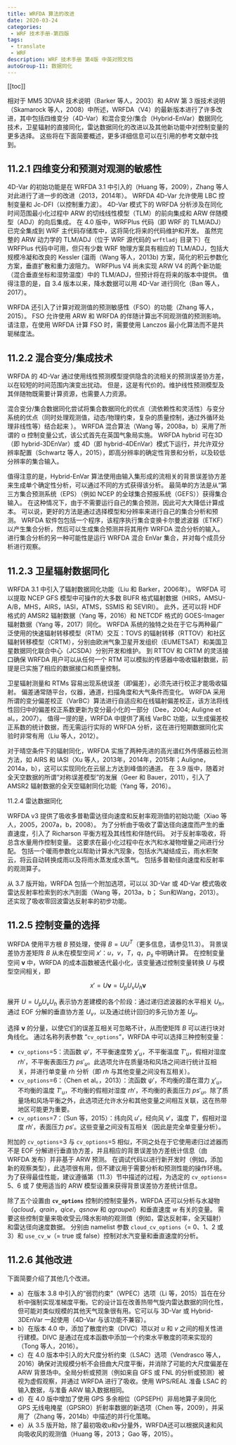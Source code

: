 ```yaml
---
title: WRFDA 算法的改进
date: 2020-03-24
categories:
 - WRF 技术手册-第四版
tags:
 - translate
 - WRF
description: WRF 技术手册 第4版 中英对照文档
autoGroup-11: 数据同化
---
```


[[toc]]

相对于 MM5 3DVAR 技术说明（Barker 等人，2003）和 ARW 第 3 版技术说明（Skamarock 等人，2008）中所述，WRFDA（V4）的最新版本进行了许多改进，其中包括四维变分（4D-Var）和混合变分/集合（Hybrid-EnVar）数据同化技术，卫星辐射的直接同化，雷达数据同化的改进以及其他新功能中对控制变量的更多选择。
这些将在下面简要概述，更多详细信息可以在引用的参考文献中找到。

## 11.2.1 四维变分和预测对观测的敏感性

4D-Var 的初始功能是在 WRFDA 3.1 中引入的（Huang 等，2009），Zhang 等人对此进行了进一步的改进（2013，2014年）。
WRFDA 4D-Var 允许使用 LBC 控制变量和 Jc-DFI（以控制重力波）。
4D-Var 模式下的 WRFDA 分析涉及在同化时间范围最小化过程中 ARW 的切线线性模型（TLM）的前向集成和 ARW 伴随模型（ADJ）的向后集成。
在 4.0 版中，WRFPlus 代码（即 WRF 的 TLM/ADJ）已完全集成到 WRF 主代码存储库中，这将简化将来的代码维护和开发。
虽然完整的 ARW 动力学的 TLM/ADJ（位于 WRF 源代码的 `wrftladj` 目录下）在 WRFPlus 代码中可用，但只有少数 WRF 物理方案具有相应的 TLM/ADJ，包括大规模冷凝和改良的 Kessler (温雨（Wang 等人，2013b) 方案，简化的积云参数化方案，垂直扩散和重力波阻力。
WRFPlus V4 尚未实现 ARW V4 的两个新功能（混合垂直坐标和湿势温度）中的 TLM/ADJ，但预计将在将来的版本中提供。
值得注意的是，自 3.4 版本以来，降水数据可以用 4D-Var 进行同化（Ban 等人，2017）。

WRFDA 还引入了计算对观测值的预测敏感性（FSO）的功能（Zhang 等人，2015）。
FSO 允许使用 ARW 和 WRFDA 的伴随计算出不同观测值的预测影响。
请注意，在使用 WRFDA 计算 FSO 时，需要使用 Lanczos 最小化算法而不是共轭梯度法。

## 11.2.2 混合变分/集成技术

WRFDA 的 4D-Var 通过使用线性预测模型提供隐含的流相关的预测误差协方差，以在较短的时间范围内演变出扰动。
但是，这是有代价的。维护线性预测模型及其伴随物既需要计算资源，也需要人力资源。

混合变分/集合数据同化尝试将集合数据同化的优点（流依赖性和灵活性）与变分系统的优点（同时处理观测值，动态/物理约束，复杂的质量控制，通过外循环处理非线性等）结合起来 ）。
WRFDA 混合算法（Wang 等，2008a，b）采用了所谓的 α 控制变量公式，该公式首先在英国气象局实施。
WRFDA hybrid 可在3D（即 hybrid-3DEnVar）或 4D（即 hybrid-4DEnVar）模式下运行，并允许双分辨率配置（Schwartz 等人，2015），即高分辨率的确定性背景和分析，以及较低分辨率的集合输入。

值得注意的是，Hybrid-EnVar 算法使用由输入集形成的流相关的背景误差协方差来生成单个确定性分析，可以通过不同的方式获得该分析。
最简单的方法是从“第三方集合预测系统（EPS）（例如 NCEP 的全球集合预报系统（GEFS））获得集合输入。
在这种情况下，由于不需要运行自己的集合预测，因此可大大降低计算成本。
可以说，更好的方法是通过选择模型和分辨率来进行自己的集合分析和预测。
WRFDA 软件包包括一个程序，该程序执行集合变换卡尔曼滤波器（ETKF）以产生集合分析，然后可以生成集合预测并将其用作 WRFDA 混合分析的输入。
进行集合分析的另一种可能性是运行 WRFDA 混合 EnVar 集合，并对每个成员分析进行观察。

## 11.2.3 卫星辐射数据同化

WRFDA 3.1 中引入了辐射数据同化功能（Liu 和 Barker，2006年）。
WRFDA 可以提取 NCEP GFS 模型中可操作的大多数 BUFR 格式辐射数据（HIRS，AMSU-A/B，MHS，AIRS，IASI，ATMS，SSMIS 和 SEVIRI）。
此外，还可以将 HDF 格式的 AMSR2 辐射数据（Yang 等，2016）和 NETCDF 格式的 GOES-Imager 辐射数据（Yang 等，2017）同化。
WRFDA 系统的独特之处在于它与两种最广泛使用的快速辐射转移模型（RTM）交互：TOVS 的辐射转移（RTTOV）和社区辐射转移模型（CRTM），分别由欧洲气象卫星开发组织（EUMETSAT）和美国卫星数据同化联合中心（JCSDA）分别开发和维护。
到 RTTOV 和 CRTM 的灵活接口确保 WRFDA 用户可以从任何一个 RTM 可以模拟的传感器中吸收辐射数据，前提是已实施了相应的数据接口和质量控制。

卫星辐射测量和 RTMs 容易出现系统误差（即偏差），必须先进行校正才能吸收辐射。
偏差通常随平台，仪器，通道，扫描角度和大气条件而变化。
WRFDA 采用所谓的变分偏差校正（VarBC）算法进行自适应和在线辐射偏差校正，该方法将线性回归中的偏差校正系数更新为变分最小化的一部分（Dee，2004; Auligne et al。，2007）。
值得一提的是，WRFDA 中提供了离线 VarBC 功能，以生成偏差校正系数的统计数据，而无需运行实际的 WRFDA 分析，这在进行短期数据同化实验时非常有用（Liu  等人，2012）。

对于晴空条件下的辐射同化，WRFDA 实施了两种先进的高光谱红外传感器云检测方法，如 AIRS 和 IASI（Xu 等人，2013年，2014年，2015年；Auligne，2014a，b），这可以实现同化在云层上方达到峰值的通道。
在 3.9 版中，随着对全天空数据的所谓“对称误差模型”的发展（Geer 和 Bauer，2011），引入了 AMSR2 辐射数据的全天空辐射同化功能（Yang 等，2016）。

11.2.4 雷达数据同化

WRFDA v3 提供了吸收多普勒雷达径向速度和反射率观测值的初始功能（Xiao 等人，2005，2007a，b，2008）。
为了分析由于吸收了雷达径向速度而产生的垂直速度，引入了 Richarson 平衡方程及其线性和伴随代码。
对于反射率吸收，将总含水量用作控制变量。
这要求在最小化过程中在水汽和水凝物增量之间进行分配。
包括一个暖雨参数化以帮助计算水汽现象，包括水汽凝结成云，雨水积聚云，将云自动转换成雨以及将雨水蒸发成水蒸气。
包括多普勒径向速度和反射率的观测算子。

从 3.7 版开始，WRFDA 包括一个附加选项，可以以 3D-Var 或 4D-Var 模式吸收雷达反射率检索到的水汽剖面（Wang 等，2013a，b； Sun和Wang，2013）。
还实现了吸收零回波雷达反射率的初步功能。

## 11.2.5 控制变量的选择

WRFDA 使用平方根 $B$ 预处理，使得 $B = UU^T$（更多信息，请参见11.3）。
背景误差协方差矩阵 $B$ 从未在模型空间 $x'$：$u，v，T，q，p_s$ 中明确计算。
在控制变量空间 $\mathbf{v}$ 中，WRFDA 的成本函数被迭代最小化，该变量通过控制变量转换 $U$ 与模型空间相关，即

$$
x' = U\mathbf{v} = U_p U_v U_h \mathbf{v} \tag{11.2}
$$

展开 $U=U_p U_v U_h$ 表示协方差建模的各个阶段：通过递归滤波器的水平相关 $U_h$，通过 EOF 分解的垂直协方差 $U_v$，以及通过统计回归的多元协方差 $U_p$。

选择 $\mathbf{v}$ 的分量，以使它们的误差互相关可忽略不计，从而使矩阵 $B$ 可以进行块对角线化。
通过名称列表参数 “`cv_options`”，WRFDA 中可以选择三种控制变量：

- `cv_options`=5：流函数 $\psi'$，不平衡速度势 $\chi'_u$，不平衡温度 $T'_u$，假相对湿度 $rh'$，不平衡表面压力 $ps'_u$。此选项允许在质量场和风场之间进行统计互相关，并进行单变量 $rh$ 分析（即 $rh$ 与其他变量之间没有互相关）。
- `cv_options`=6：（Chen et al。，2013）：流函数 $\psi'$，不均衡的潜在潜力 $\chi'_u$，不均衡的温度 $T'_u$，不均衡的假相对湿度 $rh'$，不均衡的表面压力 $ps'_u$。除了质量场和风场平衡之外，此选项还允许水分和其他变量之间相互关联，这在热带地区可能更为重要。
- `cv_options`=7：（Sun 等，2015）：纬向风 $u'$，经向风 $v'$，温度 $T'$，假相对湿度 $rh'$，表面压力 $ps'$。这些变量之间没有互相关（因此是完全单变量分析）。

附加的 `cv_options`=3 与 `cv_options`=5 相似，不同之处在于它使用递归过滤器而不是 EOF 分解进行垂直协方差，并且相应的背景误差协方差统计信息（由 WRFDA 发布）并非基于 ARW 预测。
在调试代码以进行新开发时（例如，添加新的观察类型），此选项很有用，但不建议用于需要分析和预测性能的操作环境。
为了获得最佳性能，建议遵循第（11.3）节中描述的过程，为选定的 `cv_options`= 5、6 或 7 使用适当的 ARW 模型设置来获得背景误差协方差统计信息。

除了五个设置由 **`cv_options`** 控制的控制变量外，WRFDA 还可以分析与水凝物（*qcloud*，*qrain*，*qice*，*qsnow* 和 *qgraupel*）和垂直速度 $w$ 有关的变量。
需要这些控制变量来吸收受云/降水影响的观测值（例如，雷达反射率，全天辐射）和雷达径向速度数据。
分别由 namelist 参数 `cloud_cv_options`（= 0、1、2 或 3）和 `use_cv_w`（=  true 或 false）控制对水汽变量和垂直速度的分析。

## 11.2.6 其他改进

下面简要介绍了其他几个改进。

- a）在版本 3.8 中引入的“弱罚约束”（WPEC）选项（Li 等，2015）旨在在分析中强制实现准梯度平衡。它的设计旨在改善热带气旋内雷达数据的同化性，但可能对类似规模的其他天气现象很有用。它可以与 3D-Var 或 Hybrid-3DEnVar 一起使用（4D-Var 与该功能不兼容）。
- b）在版本 4.0 中，添加了散度约束（DIVC）项以对 $u$ 和 $v$ 之间的相关性进行建模。DIVC 是通过在成本函数中添加一个约束水平散度的项来实现的（Tong 等人，2016）。
- c）在 4.0 版本中引入的大尺度分析约束（LSAC）选项（Vendrasco 等人，2016）确保对流规模分析不会扭曲大尺度平衡，并消除了可能的大尺度偏差在 ARW 背景场中。全局分析或预测（例如来自 GFS 或 FNL 的分析或预测）被视为虚假观察，并通过 WRFDA 进行了吸收。使用 WPS/REAL 准备 LSAC 的输入数据，与准备 ARW 输入数据相同。
- d）在 4.0 版中增加了使用 GPS 多余相位（GPSEPH）非局地算子来同化 GPS 无线电掩星（GPSRO）折射率数据的新选项（Chen 等，2009），并采用了（Zhang 等，2014b）中描述的并行化策略。
- e）从 3.5 版开始，除了最初吸收u和v分量外，WRFDA还可以根据风速和风向吸收风的观测值（Huang 等，2013； Gao 等，2015）。
